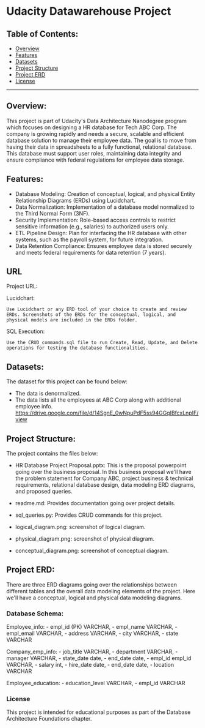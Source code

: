 # Udacity Datawarehouse Project

## Table of Contents:
- [Overview](#overview)
- [Features](#features)
- [Datasets](#Datasets)
- [Project Structure](#ProjectStructure)
- [Project ERD](#ProjectERD)
- [License](#license)

---

## Overview:
This project is part of Udacity's Data Architecture Nanodegree program which focuses on designing a HR database for Tech ABC Corp. The company is growing rapidly and needs a secure, scalable and efficient database solution to manage their employee data. The goal is to move from having their data in spreadsheets to a fully functional, relational database. This database must support user roles, maintaining data integrity and ensure compliance with federal regulations for employee data storage.

## Features:
- Database Modeling: Creation of conceptual, logical, and physical Entity Relationship Diagrams (ERDs) using Lucidchart.
- Data Normalization: Implementation of a database model normalized to the Third Normal Form (3NF).
- Security Implementation: Role-based access controls to restrict sensitive information (e.g., salaries) to authorized users only.
- ETL Pipeline Design: Plan for interfacing the HR database with other systems, such as the payroll system, for future integration.
- Data Retention Compliance: Ensures employee data is stored securely and meets federal requirements for data retention (7 years).

## URL
Project URL: 


Lucidchart:

    Use Lucidchart or any ERD tool of your choice to create and review ERDs. Screenshots of the ERDs for the conceptual, logical, and physical models are included in the ERDs folder.

SQL Execution:

    Use the CRUD_commands.sql file to run Create, Read, Update, and Delete operations for testing the database functionalities.


## Datasets:
The dataset for this project can be found below:
- The data is denormalized.
- The data lists all the employees at ABC Corp along with additional employee info.
https://drive.google.com/file/d/14SgnE_0wNpuPdF5ss94GGqIBfcxLnpIF/view


## Project Structure:
The project contains the files below:

- HR Database Project Proposal.pptx: This is the proposal powerpoint going over the business proposal. In this business proposal we'll have the problem statement for Company ABC, project business & technical requirements, relational database design, data modeling ERD diagrams, and proposed queries.

- readme.md: Provides documentation going over project details.

- sql_queries.py: Provides CRUD commands for this project.

- logical_diagram.png: screenshot of logical diagram.

- physical_diagram.png: screenshot of physical diagram.

- conceptual_diagram.png: screenshot of conceptual diagram.

## Project ERD:
There are three ERD diagrams going over the relationships between different tables and the overall data modeling elements of the project. Here we'll have a conceptual, logical and physical data modeling diagrams.

### Database Schema:

Employee_info:
    - empl_id (PK) VARCHAR,
    - empl_name VARCHAR,
    - empl_email VARCHAR,
    - address VARCHAR,
    - city VARCHAR,
    - state VARCHAR

Company_emp_info:
    - job_title VARCHAR,
    - department VARCHAR,
    - manager VARCHAR,
    - state_date date,
    - end_date date,
    - empl_id empl_id VARCHAR,
    - salary int,
    - hire_date date,
    - end_date date,
    - location VARCHAR

Employee_education:
    - education_level VARCHAR,
    - empl_id VARCHAR

### License

This project is intended for educational purposes as part of the Database Architecture Foundations chapter.

